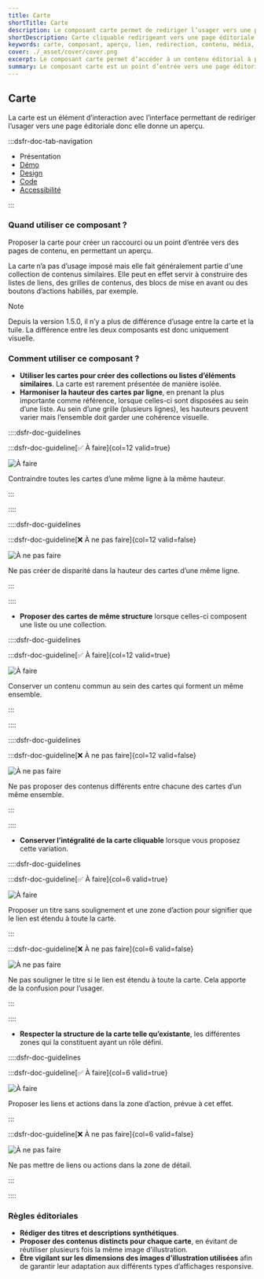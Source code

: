 ```yaml
---
title: Carte
shortTitle: Carte
description: Le composant carte permet de rediriger l’usager vers une page éditoriale, en lui donnant un aperçu. Elle peut intégrer des médias, actions, tags ou boutons et se décline en différents formats.
shortDescription: Carte cliquable redirigeant vers une page éditoriale avec aperçu.
keywords: carte, composant, aperçu, lien, redirection, contenu, média, badge, tag, bouton, DSFR, tuile
cover: ./_asset/cover/cover.png
excerpt: Le composant carte permet d’accéder à un contenu éditorial à partir d’un aperçu visuel structuré, sous forme verticale ou horizontale.
summary: Le composant carte est un point d’entrée vers une page éditoriale ou un contenu spécifique. Il permet d’afficher un aperçu clair à travers une structure visuelle contenant un titre, une description, des éléments comme badges ou tags, une image ou vidéo, et des actions. Il existe en formats vertical et horizontal, en plusieurs tailles, et peut inclure des variations esthétiques comme le fond gris ou l’absence de bordure. Des règles UX précises guident son usage pour garantir la cohérence, l’accessibilité et la bonne hiérarchisation de l’information.
---
```


## Carte

La carte est un élément d’interaction avec l’interface permettant de rediriger l’usager vers une page éditoriale donc elle donne un aperçu.

:::dsfr-doc-tab-navigation

- Présentation
- [Démo](./demo/index.md)
- [Design](./design/index.md)
- [Code](./code/index.md)
- [Accessibilité](./accessibility/index.md)

:::

### Quand utiliser ce composant ?

Proposer la carte pour créer un raccourci ou un point d’entrée vers des pages de contenu, en permettant un aperçu.

La carte n’a pas d’usage imposé mais elle fait généralement partie d'une collection de contenus similaires. Elle peut en effet servir à construire des listes de liens, des grilles de contenus, des blocs de mise en avant ou des boutons d’actions habillés, par exemple.

> [!NOTE]
> Depuis la version 1.5.0, il n’y a plus de différence d’usage entre la carte et la tuile. La différence entre les deux composants est donc uniquement visuelle.

### Comment utiliser ce composant ?

- **Utiliser les cartes pour créer des collections ou listes d’éléments similaires**. La carte est rarement présentée de manière isolée.
- **Harmoniser la hauteur des cartes par ligne**, en prenant la plus importante comme référence, lorsque celles-ci sont disposées au sein d’une liste. Au sein d’une grille (plusieurs lignes), les hauteurs peuvent varier mais l’ensemble doit garder une cohérence visuelle.

::::dsfr-doc-guidelines

:::dsfr-doc-guideline[✅ À faire]{col=12 valid=true}

![À faire](./_asset/use/do-1.png)

Contraindre toutes les cartes d’une même ligne à la même hauteur.

:::

::::

::::dsfr-doc-guidelines

:::dsfr-doc-guideline[❌ À ne pas faire]{col=12 valid=false}

![À ne pas faire](./_asset/use/dont-1.png)

Ne pas créer de disparité dans la hauteur des cartes d’une même ligne.

:::

::::

- **Proposer des cartes de même structure** lorsque celles-ci composent une liste ou une collection.

::::dsfr-doc-guidelines

:::dsfr-doc-guideline[✅ À faire]{col=12 valid=true}

![À faire](./_asset/use/do-2.png)

Conserver un contenu commun au sein des cartes qui forment un même ensemble.

:::

::::

::::dsfr-doc-guidelines

:::dsfr-doc-guideline[❌ À ne pas faire]{col=12 valid=false}

![À ne pas faire](./_asset/use/dont-2.png)

Ne pas proposer des contenus différents entre chacune des cartes d’un même ensemble.

:::

::::

- **Conserver l’intégralité de la carte cliquable** lorsque vous proposez cette variation.

::::dsfr-doc-guidelines

:::dsfr-doc-guideline[✅ À faire]{col=6 valid=true}

![À faire](./_asset/use/do-3.png)

Proposer un titre sans soulignement et une zone d’action pour signifier que le lien est étendu à toute la carte.

:::

:::dsfr-doc-guideline[❌ À ne pas faire]{col=6 valid=false}

![À ne pas faire](./_asset/use/dont-3.png)

Ne pas souligner le titre si le lien est étendu à toute la carte. Cela apporte de la confusion pour l’usager.

:::

::::

- **Respecter la structure de la carte telle qu’existante**, les différentes zones qui la constituent ayant un rôle défini.

::::dsfr-doc-guidelines

:::dsfr-doc-guideline[✅ À faire]{col=6 valid=true}

![À faire](./_asset/use/do-4.png)

Proposer les liens et actions dans la zone d’action, prévue à cet effet.

:::

:::dsfr-doc-guideline[❌ À ne pas faire]{col=6 valid=false}

![À ne pas faire](./_asset/use/dont-4.png)

Ne pas mettre de liens ou actions dans la zone de détail.

:::

::::

### Règles éditoriales

- **Rédiger des titres et descriptions synthétiques**.
- **Proposer des contenus distincts pour chaque carte**, en évitant de réutiliser plusieurs fois la même image d’illustration.
- **Être vigilant sur les dimensions des images d’illustration utilisées** afin de garantir leur adaptation aux différents types d’affichages responsive.
